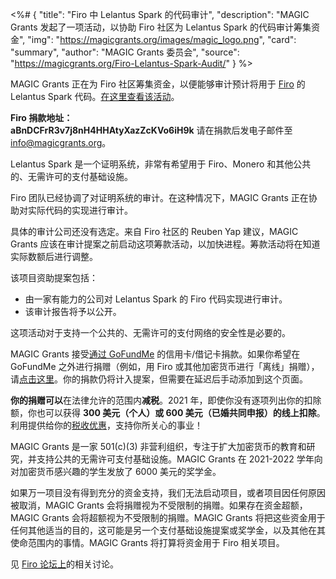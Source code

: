 <%# {
  "title": "Firo 中 Lelantus Spark 的代码审计",
  "description": "MAGIC Grants 发起了一项活动，以协助 Firo 社区为 Lelantus Spark 的代码审计筹集资金",
  "img": "https://magicgrants.org/images/magic_logo.png",
  "card": "summary",
  "author": "MAGIC Grants 委员会",
  "source": "https://magicgrants.org/Firo-Lelantus-Spark-Audit/"
} %>

MAGIC Grants 正在为 Firo 社区筹集资金，以便能够审计预计将用于 [Firo](https://firo.org/) 的 Lelantus Spark 代码。[在这里查看该活动](https://www.gofundme.com/f/code-audit-for-lelantus-spark-in-firo)。

**Firo 捐款地址：<br>aBnDCFrR3v7j8nH4HHAtyXazZcKVo6iH9k** 请在捐款后发电子邮件至 info@magicgrants.org。

Lelantus Spark 是一个证明系统，非常有希望用于 Firo、Monero 和其他公共的、无需许可的支付基础设施。

Firo 团队已经协调了对证明系统的审计。在这种情况下，MAGIC Grants 正在协助对实际代码的实现进行审计。

具体的审计公司还没有选定。来自 Firo 社区的 Reuben Yap 建议，MAGIC Grants 应该在审计提案之前启动这项筹款活动，以加快进程。筹款活动将在知道实际数额后进行调整。

该项目资助提案包括：

  * 由一家有能力的公司对 Lelantus Spark 的 Firo 代码实现进行审计。
  * 该审计报告将予以公开。

这项活动对于支持一个公共的、无需许可的支付网络的安全性是必要的。

MAGIC Grants 接受[通过 GoFundMe](https://www.gofundme.com/f/code-audit-for-lelantus-spark-in-firo) 的信用卡/借记卡捐款。如果你希望在 GoFundMe 之外进行捐赠（例如，用 Firo 或其他加密货币进行「离线」捐赠），请[点击这里](https://magicgrants.org/contribute/)。你的捐款仍将计入提案，但需要在延迟后手动添加到这个页面。

**你的捐赠可以**在法律允许的范围内**减税**。2021 年，即使你没有逐项列出你的扣除额，你也可以获得 **300 美元（个人）或 600 美元（已婚共同申报）的线上扣除**。利用提供给你的[税收优惠](https://www.irs.gov/zh-hans/newsroom/expanded-tax-benefits-help-individuals-and-businesses-give-to-charity-during-2021-deductions-up-to-600-available-for-cash-donations-by-non-itemizers)，支持你所关心的事业！

MAGIC Grants 是一家 501(c)(3) 非营利组织，专注于扩大加密货币的教育和研究，并支持公共的无需许可支付基础设施。MAGIC Grants 在 2021-2022 学年向对加密货币感兴趣的学生发放了 6000 美元的奖学金。

如果万一项目没有得到充分的资金支持，我们无法启动项目，或者项目因任何原因被取消，MAGIC Grants 会将捐赠视为不受限制的捐赠。如果存在资金超额，MAGIC Grants 会将超额视为不受限制的捐赠。MAGIC Grants 将把这些资金用于任何其他适当的目的，这可能是另一个支付基础设施提案或奖学金，以及其他在其使命范围内的事情。MAGIC Grants 将打算将资金用于 Firo 相关项目。

见 [Firo 论坛上](https://forum.firo.org/t/code-audit-for-lelantus-spark-in-firo/2002)的相关讨论。
